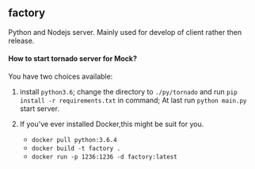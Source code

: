 ## factory
Python and Nodejs server.
Mainly used for develop of client rather then release.

#### How to start tornado server for Mock?
You have two choices available:
1. install `python3.6`; change the directory to `./py/tornado` and run `pip install -r requirements.txt` in command; At last run `python main.py` start server.

2. If you've ever installed Docker,this might be suit for you.
    - `docker pull python:3.6.4`
    - `docker build -t factory .`
    - `docker run -p 1236:1236 -d factory:latest`